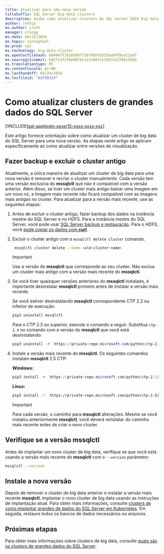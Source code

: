```yaml
---
title: Atualizar para uma nova versão
titleSuffix: SQL Server big data clusters
description: Saiba como atualizar clusters do SQL Server 2019 big data (visualização) para uma nova versão.
author: rothja
ms.author: jroth
manager: craigg
ms.date: 04/23/2019
ms.topic: conceptual
ms.prod: sql
ms.technology: big-data-cluster
ms.openlocfilehash: 604947f1616509f7267450fb3d3ba94f8ce21a97
ms.sourcegitcommit: bd5f23f2f6b9074c317c88fc51567412f08142bb
ms.translationtype: MT
ms.contentlocale: pt-BR
ms.lasthandoff: 04/24/2019
ms.locfileid: "63759153"
---
```

# <a name="how-to-upgrade-sql-server-big-data-clusters"></a>Como atualizar clusters de grandes dados do SQL Server

[!INCLUDE[tsql-appliesto-ssver15-xxxx-xxxx-xxx](../includes/tsql-appliesto-ssver15-xxxx-xxxx-xxx.md)]

Este artigo fornece orientação sobre como atualizar um cluster de big data do SQL Server para uma nova versão. As etapas neste artigo se aplicam especificamente ao como atualizar entre versões de visualização.

## <a name="backup-and-delete-the-old-cluster"></a>Fazer backup e excluir o cluster antigo

Atualmente, a única maneira de atualizar um cluster de big data para uma nova versão é remover e recriar o cluster manualmente. Cada versão tem uma versão exclusiva do **mssqlctl** que não é compatível com a versão anterior. Além disso, se tiver um cluster mais antigo baixar uma imagem em um novo nó, a imagem mais recente não ficará compatível com as imagens mais antigas no cluster. Para atualizar para a versão mais recente, use as seguintes etapas:

1. Antes de excluir o cluster antigo, fazer backup dos dados na instância mestre do SQL Server e no HDFS. Para a instância mestre do SQL Server, você pode usar [SQL Server backup e restauração](data-ingestion-restore-database.md). Para o HDFS, você [pode copiar os dados com **curl**](data-ingestion-curl.md).

1. Excluir o cluster antigo com o `mssqlctl delete cluster` comando.

   ```bash
    mssqlctl cluster delete --name <old-cluster-name>
   ```

   > [!Important]
   > Use a versão do **mssqlctl** que corresponde ao seu cluster. Não exclua um cluster mais antigo com a versão mais recente do **mssqlctl**.

1. Se você tiver quaisquer versões anteriores do **mssqlctl** instalado, é importante desinstalar **mssqlctl** primeiro antes de instalar a versão mais recente.

   Se você estiver desinstalando **mssqlctl** correspondente CTP 2.2 ou inferior de execução:

   ```powershell
   pip3 uninstall mssqlctl
   ```

   Para o CTP 2.3 ou superior, execute o comando a seguir. Substitua `ctp-2.4` no comando com a versão do **mssqlctl** que você está desinstalando:

   ```powershell
   pip3 uninstall -r  https://private-repo.microsoft.com/python/ctp-2.4/mssqlctl/requirements.txt
   ```

1. Instale a versão mais recente do **mssqlctl**. Os seguintes comandos instalam **mssqlctl** 2.5 CTP:

   **Windows:**

   ```powershell
   pip3 install -r  https://private-repo.microsoft.com/python/ctp-2.5/mssqlctl/requirements.txt
   ```

   **Linux:**

   ```bash
   pip3 install -r  https://private-repo.microsoft.com/python/ctp-2.5/mssqlctl/requirements.txt --user
   ```

   > [!IMPORTANT]
   > Para cada versão, o caminho para **mssqlctl** alterações. Mesmo se você instalou anteriormente **mssqlctl**, você deverá reinstalar do caminho mais recente antes de criar o novo cluster.

## <a id="mssqlctlversion"></a> Verifique se a versão mssqlctl

Antes de implantar um novo cluster de big data, verifique se que você está usando a versão mais recente do **mssqlctl** com o `--version` parâmetro:

```bash
mssqlctl --version
```

## <a name="install-the-new-release"></a>Instale a nova versão

Depois de remover o cluster de big data anterior e instalar a versão mais recente **mssqlctl**, implantar o novo cluster de big data usando as instruções de implantação atual. Para obter mais informações, consulte [clusters de como implantar grandes de dados do SQL Server em Kubernetes](deployment-guidance.md). Em seguida, restaure todos os bancos de dados necessários ou arquivos.

## <a name="next-steps"></a>Próximas etapas

Para obter mais informações sobre clusters de big data, consulte [quais são os clusters de grandes dados do SQL Server](big-data-cluster-overview.md).
